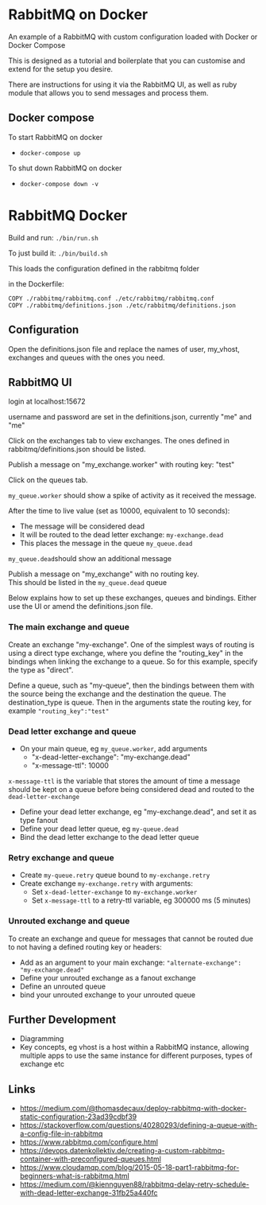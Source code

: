 # RabbitMQ on Docker

An example of a RabbitMQ with custom configuration loaded with Docker or Docker Compose

This is designed as a tutorial and boilerplate that you can customise and extend for the setup you desire.

There are instructions for using it via the RabbitMQ UI, as well as ruby module that allows you to send messages and process them.

## Docker compose

To start RabbitMQ on docker  

- `docker-compose up`

To shut down RabbitMQ on docker  

- `docker-compose down -v`

# RabbitMQ Docker

Build and run: `./bin/run.sh`  

To just build it: `./bin/build.sh`  

This loads the configuration defined in the rabbitmq folder  

in the Dockerfile:
```
COPY ./rabbitmq/rabbitmq.conf ./etc/rabbitmq/rabbitmq.conf
COPY ./rabbitmq/definitions.json ./etc/rabbitmq/definitions.json
```

## Configuration

Open the definitions.json file and replace the names of user, my_vhost, exchanges and queues with the ones you need.

## RabbitMQ UI

login at localhost:15672

username and password are set in the definitions.json, currently "me" and "me"

Click on the exchanges tab to view exchanges. The ones defined in rabbitmq/definitions.json should be listed.

Publish a message on "my_exchange.worker" with routing key: "test"  

Click on the queues tab.

`my_queue.worker` should show a spike of activity as it received the message.

After the time to live value (set as 10000, equivalent to 10 seconds):
- The message will be considered dead
- It will be routed to the dead letter exchange: `my-exchange.dead`
- This places the message in the queue `my_queue.dead`

`my_queue.dead`should show an additional message

Publish a message on "my_exchange" with no routing key.  
This should be listed in the `my_queue.dead` queue

Below explains how to set up these exchanges, queues and bindings. Either use the UI or amend the definitions.json file.

### The main exchange and queue

Create an exchange "my-exchange". One of the simplest ways of routing is using a direct type exchange, where you define the "routing_key" in the bindings when linking the exchange to a queue. So for this example, specify the type as "direct".

Define a queue, such as "my-queue", then the bindings between them with the source being the exchange and the destination the queue. The destination_type is queue. Then in the arguments state the routing key, for example `"routing_key":"test"`

### Dead letter exchange and queue

- On your main queue, eg `my_queue.worker`, add arguments
    - "x-dead-letter-exchange": "my-exchange.dead"
    - "x-message-ttl": 10000

`x-message-ttl` is the variable that stores the amount of time a message should be kept on a queue before being considered dead and routed to the `dead-letter-exchange`

- Define your dead letter exchange, eg "my-exchange.dead", and set it as type fanout
- Define your dead letter queue, eg `my-queue.dead`
- Bind the dead letter exchange to the dead letter queue

### Retry exchange and queue

- Create `my-queue.retry` queue bound to `my-exchange.retry`
- Create exchange `my-exchange.retry` with arguments:
  - Set `x-dead-letter-exchange` to `my-exchange.worker`
  - Set `x-message-ttl` to a retry-ttl variable, eg 300000 ms (5 minutes)

### Unrouted exchange and queue

To create an exchange and queue for messages that cannot be routed due to not having a defined routing key or headers:
- Add as an argument to your main exchange: `"alternate-exchange": "my-exchange.dead"`
- Define your unrouted exchange as a fanout exchange
- Define an unrouted queue
- bind your unrouted exchange to your unrouted queue

## Further Development

- Diagramming
- Key concepts, eg vhost is a host within a RabbitMQ instance, allowing multiple apps to use the same instance for different purposes, types of exchange etc

## Links

* https://medium.com/@thomasdecaux/deploy-rabbitmq-with-docker-static-configuration-23ad39cdbf39
* https://stackoverflow.com/questions/40280293/defining-a-queue-with-a-config-file-in-rabbitmq
* https://www.rabbitmq.com/configure.html
* https://devops.datenkollektiv.de/creating-a-custom-rabbitmq-container-with-preconfigured-queues.html
* https://www.cloudamqp.com/blog/2015-05-18-part1-rabbitmq-for-beginners-what-is-rabbitmq.html
* https://medium.com/@kiennguyen88/rabbitmq-delay-retry-schedule-with-dead-letter-exchange-31fb25a440fc
